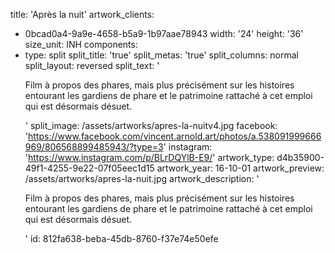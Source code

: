 title: 'Après la nuit'
artwork_clients:
  - 0bcad0a4-9a9e-4658-b5a9-1b97aae78943
width: '24'
height: '36'
size_unit: INH
components:
  -
    type: split
    split_title: 'true'
    split_metas: 'true'
    split_columns: normal
    split_layout: reversed
    split_text: '<p>Film à propos des phares, mais plus précisément sur les histoires entourant les gardiens de phare et le patrimoine rattaché à cet emploi qui est désormais désuet.</p>'
    split_image: /assets/artworks/apres-la-nuitv4.jpg
facebook: 'https://www.facebook.com/vincent.arnold.art/photos/a.538091999666969/806568899485943/?type=3'
instagram: 'https://www.instagram.com/p/BLrDQYlB-E9/'
artwork_type: d4b35900-49f1-4255-9e22-07f05eec1d15
artwork_year: 16-10-01
artwork_preview: /assets/artworks/apres-la-nuit.jpg
artwork_description: '<p>Film à propos des phares, mais plus précisément sur les histoires entourant les gardiens de phare et le patrimoine rattaché à cet emploi qui est désormais désuet.</p>'
id: 812fa638-beba-45db-8760-f37e74e50efe
